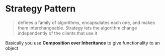 # Strategy Pattern 

> defines a family of algorithms, 
> encapsulates each one, and makes them interchangeable. 
> Strategy lets the algorithm change independently 
> of the clients that use it  

Basically you use **Composition over Inheritance** 
to give functionality to an object 